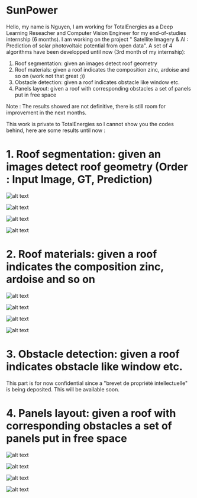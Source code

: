 # SunPower

Hello, my name is Nguyen, I am working for TotalEnergies as a Deep Learning Reseacher and Computer Vision Engineer for my end-of-studies internship (6 months). I am working on the project " Satellite Imagery & AI : Prediction of solar photovoltaic potential from open data". A set of 4 algorithms have been developped until now (3rd month of my internship):

1. Roof segmentation: given an images detect roof geometry
2. Roof materials: given a roof indicates the composition zinc, ardoise and so on (work not that great ;))
3. Obstacle detection: given a roof indicates obstacle like window etc.
4. Panels layout: given a roof with corresponding obstacles a set of panels put in free space

Note : The results showed are not definitive, there is still room for improvement in the next months. 

This work is private to TotalEnergies so I cannot show you the codes behind, here are some results until now :

# 1. Roof segmentation: given an images detect roof geometry (Order : Input Image, GT, Prediction)

![alt text](https://github.com/dnduong/SunPower/blob/main/images/Picture14.png)

![alt text](https://github.com/dnduong/SunPower/blob/main/images/Picture13.png)

![alt text](https://github.com/dnduong/SunPower/blob/main/images/Picture12.png)

![alt text](https://github.com/dnduong/SunPower/blob/main/images/Picture11.png)

# 2. Roof materials: given a roof indicates the composition zinc, ardoise and so on

![alt text](https://github.com/dnduong/SunPower/blob/main/images/Picture10.png)

![alt text](https://github.com/dnduong/SunPower/blob/main/images/Picture9.png)

![alt text](https://github.com/dnduong/SunPower/blob/main/images/Picture8.png)

![alt text](https://github.com/dnduong/SunPower/blob/main/images/Picture7.png)

# 3. Obstacle detection: given a roof indicates obstacle like window etc.

This part is for now confidential since a "brevet de propriété intellectuelle" is being deposited. This will be available soon.

# 4. Panels layout: given a roof with corresponding obstacles a set of panels put in free space

![alt text](https://github.com/dnduong/SunPower/blob/main/images/Picture4.png)

![alt text](https://github.com/dnduong/SunPower/blob/main/images/Picture3.png)

![alt text](https://github.com/dnduong/SunPower/blob/main/images/Picture2.png)

![alt text](https://github.com/dnduong/SunPower/blob/main/images/Picture1.png)
